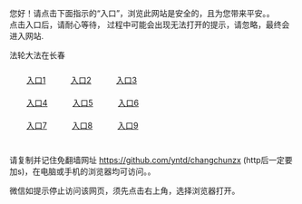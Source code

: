 您好！请点击下面指示的“入口”，浏览此网站是安全的，且为您带来平安。。 <br/>
点击入口后，请耐心等待， 过程中可能会出现无法打开的提示，请忽略，最终会进入网站. </br>

法轮大法在长春<br/>
<div style="padding:10px"><a style="margin:20px" target="_blank" href="https://d22pcmvgarq18i.cloudfront.net/2Qpsp?zfmsx" id="ccLink1" rel="nofollow">入口1</a> <a target="_blank" style="margin:20px" href="https://d3t5n4mx6q8b6q.cloudfront.net/2Qpsp?gejad" id="ccLink2" rel="nofollow">入口2</a> <a style="margin:20px" target="_blank" href="https://dyjteaqsxriz2.cloudfront.net/2Qpsp?whrqpedo" id="ccLink3" rel="nofollow">入口3</a></div>

<div style="padding:10px" ><a style="margin:20px" target="_blank" href="https://d22pcmvgarq18i.cloudfront.net/2Qpsp?zfmsx" id="ccLink4" rel="nofollow">入口4</a> <a style="margin:20px" href="https://d3t5n4mx6q8b6q.cloudfront.net/2Qpsp?gejad" target="_blank" id="ccLink5" rel="nofollow">入口5</a> <a style="margin:20px" href="https://dyjteaqsxriz2.cloudfront.net/2Qpsp?whrqpedo" target="_blank" id="ccLink6" rel="nofollow">入口6</a></div>

<div style="padding:10px"><a style="margin:20px" target="_blank" href="https://d22pcmvgarq18i.cloudfront.net/2Qpsp?zfmsx" id="ccLink7" rel="nofollow">入口7</a> <a style="margin:20px" href="https://d3t5n4mx6q8b6q.cloudfront.net/2Qpsp?gejad" target="_blank" id="ccLink8" rel="nofollow">入口8</a> <a style="margin:20px" target="_blank" href="https://dyjteaqsxriz2.cloudfront.net/2Qpsp?whrqpedo" id="ccLink9" rel="nofollow">入口9</a></div>

<br/>



请复制并记住免翻墙网址 https://github.com/yntd/changchunzx (http后一定要加s)，在电脑或手机的浏览器均可访问。。<br/>

微信如提示停止访问该网页，须先点击右上角，选择浏览器打开。
